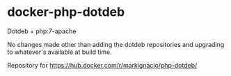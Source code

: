 # docker-php-dotdeb
Dotdeb + php:7-apache

No changes made other than adding the dotdeb repositories and upgrading to whatever's available at build time.

Repository for https://hub.docker.com/r/markignacio/php-dotdeb/
